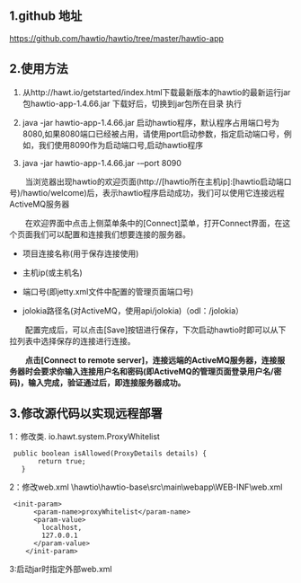 ## 1.github 地址
https://github.com/hawtio/hawtio/tree/master/hawtio-app

## 2.使用方法

1. 从http://hawt.io/getstarted/index.html下载最新版本的hawtio的最新运行jar包hawtio-app-1.4.66.jar 下载好后，切换到jar包所在目录 执行    

1. java -jar hawtio-app-1.4.66.jar
     启动hawtio程序，默认程序占用端口号为8080,如果8080端口已经被占用，请使用port启动参数，指定启动端口号，例如，我们使用8090作为启动端口号,启动hawtio程序

1. java -jar hawtio-app-1.4.66.jar -–port 8090

&emsp;&emsp;当浏览器出现hawtio的欢迎页面(http://[hawtio所在主机ip]:[hawtio启动端口号)/hawtio/welcome)后，表示hawtio程序启动成功，我们可以使用它连接远程ActiveMQ服务器

&emsp;&emsp;在欢迎界面中点击上侧菜单条中的[Connect]菜单，打开Connect界面，在这个页面我们可以配置和连接我们想要连接的服务器。

- 项目连接名称(用于保存连接使用)
 
- 主机ip(或主机名)

- 端口号(即jetty.xml文件中配置的管理页面端口号)

- jolokia路径名(对ActiveMQ，使用api/jolokia)（odl：/jolokia）

&emsp;&emsp;配置完成后，可以点击[Save]按钮进行保存，下次启动hawtio时即可以从下拉列表中选择保存的连接进行连接。

&emsp;&emsp;**点击[Connect to remote server]，连接远端的ActiveMQ服务器，连接服务器时会要求你输入连接用户名和密码(即ActiveMQ的管理页面登录用户名/密码)，输入完成，验证通过后，即连接服务器成功。**

## 3.修改源代码以实现远程部署
 1：修改类.
 io.hawt.system.ProxyWhitelist
 ```
  public boolean isAllowed(ProxyDetails details) {
        return true;
    }
 ```
 2：修改web.xml
\hawtio\hawtio-base\src\main\webapp\WEB-INF\web.xml
```
 <init-param>
      <param-name>proxyWhitelist</param-name>
      <param-value>
        localhost,
        127.0.0.1
      </param-value>
    </init-param>
```
3:启动jar时指定外部web.xml
